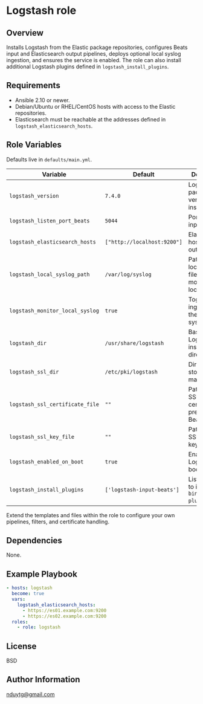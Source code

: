 # Logstash role

## Overview
Installs Logstash from the Elastic package repositories, configures Beats input
and Elasticsearch output pipelines, deploys optional local syslog ingestion, and
ensures the service is enabled. The role can also install additional Logstash
plugins defined in `logstash_install_plugins`.

## Requirements
- Ansible 2.10 or newer.
- Debian/Ubuntu or RHEL/CentOS hosts with access to the Elastic repositories.
- Elasticsearch must be reachable at the addresses defined in
  `logstash_elasticsearch_hosts`.

## Role Variables
Defaults live in `defaults/main.yml`.

| Variable | Default | Description |
| --- | --- | --- |
| `logstash_version` | `7.4.0` | Logstash package version to install. |
| `logstash_listen_port_beats` | `5044` | Port for Beats input. |
| `logstash_elasticsearch_hosts` | `["http://localhost:9200"]` | Elasticsearch hosts for output. |
| `logstash_local_syslog_path` | `/var/log/syslog` | Path to the local syslog file when monitoring local logs. |
| `logstash_monitor_local_syslog` | `true` | Toggle ingestion of the local syslog file. |
| `logstash_dir` | `/usr/share/logstash` | Base Logstash installation directory. |
| `logstash_ssl_dir` | `/etc/pki/logstash` | Directory that stores SSL materials. |
| `logstash_ssl_certificate_file` | `""` | Path to the SSL certificate presented to Beats clients. |
| `logstash_ssl_key_file` | `""` | Path to the SSL private key. |
| `logstash_enabled_on_boot` | `true` | Enable Logstash on boot. |
| `logstash_install_plugins` | `['logstash-input-beats']` | List of plugins to install via `bin/logstash-plugin`. |

Extend the templates and files within the role to configure your own pipelines,
filters, and certificate handling.

## Dependencies
None.

## Example Playbook
```yaml
- hosts: logstash
  become: true
  vars:
    logstash_elasticsearch_hosts:
      - https://es01.example.com:9200
      - https://es02.example.com:9200
  roles:
    - role: logstash
```

## License
BSD

## Author Information
nduytg@gmail.com

